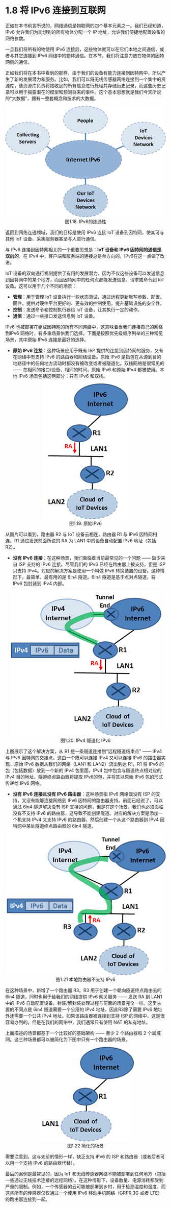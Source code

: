 # 1.8 将 IPv6 连接到互联网


正如在本书前言所说的，网络通信是物联网的四个基本元素之一。我们已经知道，IPv6 允许我们为能想到的所有物体分配一个 IP 地址，允许我们便捷地配置设备的网络参数。

一旦我们将所有的物使用 IPv6 连接后，这些物体就可以在它们本地之间通信，或者与其它连接到 IPv6 网络中的物体通信。在本节，我们将注意力放在物体的因特网侧的通信。

正如我们将在本书中看到的那样，由于我们的设备有能力连接到因特网中，所以产生了新的发展潜力和服务。比如，我们可以将无线传感器网络连接到一个集中的资源库，该资源库负责将接收到的所有信息进行处理并存储历史记录，而这些历史记录可以用于揭露潜在的模型和预测将来的事件。这个基本思想就是我们今天所说的“大数据”，拥有一整套概念和技术的大数据。

<center><img src="images/iot_in_five_days/1/image011.png" /></center>
<center>图1.18. IPv6的连通性</center>

返回到网络连通领域，我们的目标是使用 IPv6 连接 IoT 设备到因特网，使其可与其他 IoT 设备、采集服务器甚至与人进行通信。

与 IPv6 连接到因特网相关的一个重要思想是：**IoT 设备和 IPv6 因特网的通信是双向的**。在 IPv4 中，客户端和服务端的连接总是单方向的。IPv6在这一点做了改进。

IoT 设备的双向通行机制提供了有用的发展潜力，因为不仅这些设备可以发送信息到因特网中的某个地方，而且因特网中的任何点都能发送信息、请求或命令到 IoT 设备。这可以用于几个不同的场景：
* **管理**：用于管理 IoT 设备执行一些状态测试，通过远程更新默写参数、配置、固件，提供对硬件平台更好的、更有效的控制使用，提升基础设施的安全性。
* **控制**：发送命令和控制执行器给 IoT 设备，让其执行一定的动作。
* **通信**：通过一些接口发送信息到 IoT 设备。

IPv6 也被部署在组成因特网的所有不同网络中，这意味着当我们连接自己的网络到IPv6 网络时，有多重场景供我们选择。下面是按照优先级顺序列举的三种常见场景，其中原始 IPv6 连接是最好的选择。
* **原始 IPv6 连接**：这种场景应用于既有 ISP 提供的连接到因特网的服务，又有在网络中有支持 IPv6 的路由器和网络设备。原始 IPv6 是指包在从源到目的地路径中的任何地方流动时都没有被改变或者被隧道化。双栈网络是很常见的 —— 在相同的接口/设备、相同的时间，原始 IPv6 和原始 IPv4 都被使用。本地 IPv6 场景包括这两部分：只有 IPv6 和双栈。

<center><img src="images/iot_in_five_days/1/image012.png" /></center>
<center>图1.19. 原始IPv6</center>

从图片可以看到，路由器 R2 与 IoT 设备云相连，路由器 R1 与 IPv6 因特网相连。R1 通过发送前面所说的 RA 为 LAN1 中的设备自动配置 IPv6 地址（包括 R2）。
* **没有 IPv6 连接**：在这种场景，我们面临着当前最常见的一个问题 —— 缺少来自 ISP 支持的 IPv6 连接。尽管我们的 IPv6 已经在路由器上被支持，但是 ISP 只支持 IPv4。对应的解决方案是使用一个叫做 IPv6 转换装置的设备。这种情形下，最简单、最有用的是 6in4 隧道。6in4 隧道是基于点对点隧道，将 IPv6 包封装到 IPv4 内部。

<center><img src="images/iot_in_five_days/1/image013.png" /></center>
<center>图1.20. IPv4 隧道化 IPv6</center>

上图展示了这个解决方案，从 R1 挖一条隧道连接到“远程隧道结束点” —— IPv4 与 IPv6 因特网的交接点。这由一个既可以连接 IPv4 又可以连接 IPv6 的路由器实现。原始 IPv6 数据从我们的网络（LAN1 和 LAN2）流出到达 R1，R1 将 IPv6 的包（包括数据）放到一个新的 IPv4 包里面。IPv4 包中包含与隧道终点相对应的IPv4 目的地址。隧道终点路由器将提取 IPv6的包，并将其以原始 IPv6 包的形式传递给 IPv6 网络。
* **没有 IPv6 连接且没有 IPv6 路由器**：这种场景指 IPv6 网络既没有 ISP 的支持，又没有能够连接网络到 IPv6 因特网的路由器支持。前面已经说了，可以通过 6in4 隧道解决没有 ISP 支持的问题，但是在这个场景，我们也必须面临没有不支持 IPv6 的路由器，这导致不能创建隧道。对应的解决方案是添加一个机支持 IPv4 又支持 IPv6 的路由器，然后创建一个从这个路由器到 IPv4 因特网中某处隧道终点路由器的 6in4 隧道。


<center><img src="images/iot_in_five_days/1/image014.png" /></center>
<center>图1.21 本地路由器不支持 IPv6</center>

在这种场景中，新增了一个路由器 R3。R3 用于创建一个朝向隧道终点路由去的 6in4 隧道，同时也用于给我们的网络提供 IPv6 网关服务 —— 发送 RA 到 LAN1 中的 IPv6 自动配置设备。封装/解封装处理过程与前面的场景完全一样。这里主要的不同点是 6in4 隧道需要一个公用的 IPv4 地址，因此R3除了需要 IPv6 地址外还需要一个公共 IPv4 地址。如果该路由器被连接到支持 ISP 的网络中，这是很容易办到的。但是在我们的网络中，我们通常只有使用 NAT 的私有地址。

上面描述的场景都基于一个比较好的基础架构 —— 至少 2 个路由器和 2 个局域网。这三种场景都可以被简化为下图中只有一个路由器的场景。

<center><img src="images/iot_in_five_days/1/image015.png" /></center>
<center>图1.22 简化的场景</center>

需要注意到，这与先前的情形一样，缺乏支持 IPv6 的 ISP 和路由器（或者后者可以用一个支持 IPv6 的路由器代替）。

最后的案例是最常见的，因为 IoT 和无线传感器网络不能被部署到任何地方（包括一些通过无线技术连接的远程网络）。在这种情形下，设备数量、电源消耗都受到严重的限制。例如，一个传感器的云可能被部署到乡村，用于检测温度和湿度，而这些所有的传感器仅仅通过一个使用 IPv6 移动手机网络（GRPR,3G 或者 LTE）的路由器连接到一起。



















